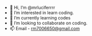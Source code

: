 - 👋 Hi, I’m @mrluciferrrr
- 👀 I’m interested in learn coding.
- 🌱 I’m currently learning codes
- 💞️ I’m looking to collaborate on coding.
- 📫 Email - rm7006650@gmail.com

<!---
mrluciferrrr/mrluciferrrr is a ✨ special ✨ repository because its `README.md` (this file) appears on your GitHub profile.
You can click the Preview link to take a look at your changes.
--->
